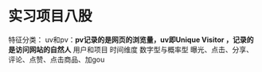 # 实习项目八股
特征分类：
uv和pv：**pv记录的是网页的浏览量，uv即Unique Visitor ，记录的是访问网站的自然人**
用户和项目
时间维度
数字型与概率型
曝光、点击、分享、评论、点赞、点击商品、加gou
<!--stackedit_data:
eyJoaXN0b3J5IjpbLTE1Nzk4MTMwMzQsLTE5Mzk2MzAwNzRdfQ
==
-->